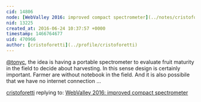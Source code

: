 ```yaml
---
cid: 14806
node: [WebValley 2016: improved compact spectrometer](../notes/cristoforetti/06-22-2016/webvalley-2016-improved-compact-spectrometer)
nid: 13225
created_at: 2016-06-24 10:37:57 +0000
timestamp: 1466764677
uid: 470966
author: [cristoforetti](../profile/cristoforetti)
---
```


[@tonyc](/profile/tonyc), the idea is having a portable spectrometer to evaluate fruit maturity in the field to decide about harvesting. In this sense design is certainly important. Farmer are without notebook in the field. And it is also possibile that we have no internet connection ...

[cristoforetti](../profile/cristoforetti) replying to: [WebValley 2016: improved compact spectrometer](../notes/cristoforetti/06-22-2016/webvalley-2016-improved-compact-spectrometer)

